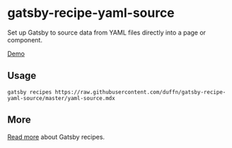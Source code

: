 # gatsby-recipe-yaml-source

Set up Gatsby to source data from YAML files directly into a page or component.

[Demo](https://gatsby-recipe-yaml-source.netlify.app/)

## Usage

```
gatsby recipes https://raw.githubusercontent.com/duffn/gatsby-recipe-yaml-source/master/yaml-source.mdx
```

## More

[Read more](https://www.gatsbyjs.org/blog/2020-04-15-announcing-gatsby-recipes/?utm_content=126545805&utm_medium=social&utm_source=linkedin&hss_channel=lcp-18695169) about Gatsby recipes.
